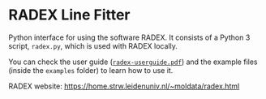 # RADEX Line Fitter

Python interface for using the software RADEX. It consists of a Python 3 script, `radex.py`, which is used with RADEX locally.

You can check the user guide ([`radex-userguide.pdf`](https://github.com/andresmegias/radex-python/blob/main/radexonline-userguide.pdf)) and the example files (inside the `examples` folder) to learn how to use it.

RADEX website: https://home.strw.leidenuniv.nl/~moldata/radex.html
